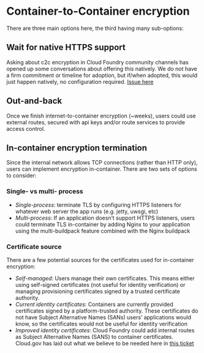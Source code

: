 # Container-to-Container encryption

There are three main options here, the third having many sub-options:

## Wait for native HTTPS support
Asking about c2c encryption in Cloud Foundry community channels has opened up some
conversations about offering this natively. We do not have a firm commitment or
timeline for adoption, but if/when adopted, this would just happen natively, no
configuration required.
[Issue here](https://github.com/cloudfoundry/diego-release/issues/588)

## Out-and-back
Once we finish internet-to-container encryption (~weeks), users could use external
routes, secured with api keys and/or route services to provide access control.

## In-container encryption termination
Since the internal network allows TCP connections (rather than HTTP only), users
can implement encryption in-container. There are two sets of options to consider:

### Single- vs multi- process

- *Single-process*: terminate TLS by configuring HTTPS listeners for whatever web
  server the app runs (e.g. jetty, uwsgi, etc)
- *Multi-process*: If an application doesn’t support HTTPS listeners, users could
  terminate TLS in-container by adding Nginx to your application using the
  multi-buildpack feature combined with the Nginx buildpack

### Certificate source
There are a few potential sources for the certificates used for in-container encryption:
- *Self-managed*: Users manage their own certificates. This means either using
  self-signed certificates (not useful for identity verification) or managing
  provisioning certificates signed by a trusted certificate authority.
- *Current identity certificates*: Containers are currently provided certificates
  signed by a platform-trusted authority. These certificates do not have Subject
  Alternative Names (SANs) users’ applications would know, so the certificates
  would not be useful for identity verification
- *Improved identity certificates*: Cloud Foundry could add internal routes as
  Subject Alternative Names (SANS) to container certificates. Cloud.gov has laid
  out what we believe to be needed here in
  [this ticket](https://github.com/cloudfoundry/diego-release/issues/587)
